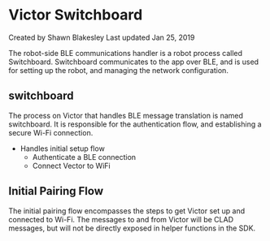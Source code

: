 # Victor Switchboard

Created by Shawn Blakesley Last updated Jan 25, 2019

The robot-side BLE communications handler is a robot process called Switchboard. Switchboard communicates to the app over BLE, and is used for setting up the robot, and managing the network configuration.

## switchboard
The process on Victor that handles BLE message translation is named switchboard.  It is responsible for the authentication flow, and establishing a secure Wi-Fi connection.

* Handles initial setup flow
    * Authenticate a BLE connection
    * Connect Vector to WiFi

## Initial Pairing Flow
The initial pairing flow encompasses the steps to get Victor set up and connected to Wi-Fi. The messages to and from Victor will be CLAD messages, but will not be directly exposed in helper functions in the SDK.